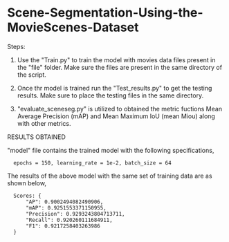 # Scene-Segmentation-Using-the-MovieScenes-Dataset

Steps:

1. Use the "Train.py" to train the model with movies data files present in the "file" folder. Make sure the files are present in the same directory of the script.

2. Once thr model is trained run the "Test_results.py" to get the testing results. Make sure to place the testing files in the same directory.

3. "evaluate_sceneseg.py" is utilized to obtained the metric fuctions Mean Average Precision (mAP) and Mean Maximum IoU (mean Miou) along with other metrics.


RESULTS OBTAINED

"model" file contains the trained model with the following specifications,

      epochs = 150, learning_rate = 1e-2, batch_size = 64

The results of the above model with the same set of training data are as shown below,

      Scores: {
          "AP": 0.9002494082490906,
          "mAP": 0.9251553371150955,
          "Precision": 0.9293243804713711,
          "Recall": 0.920260111684911,
          "F1": 0.9217258403263986
      }

